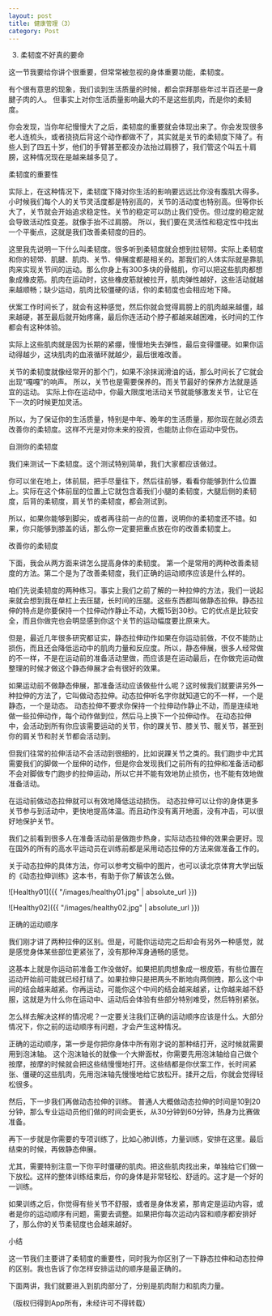 ```yaml
---
layout: post
title: 健康管理（3）
category: Post
---
```


3. 柔韧度不好真的要命

这一节我要给你讲个很重要，但常常被忽视的身体重要功能，柔韧度。

有个很有意思的现象，我们谈到生活质量的时候，都会崇拜那些年过半百还是一身腱子肉的人。 但事实上对你生活质量影响最大的不是这些肌肉，而是你的柔韧度。

你会发现，当你年纪慢慢大了之后，柔韧度的重要就会体现出来了。你会发现很多老人连梳头，或者挠挠后背这个动作都做不了，其实就是关节的柔韧度下降了。有些人到了四五十岁，他们的手臂甚至都没办法抬过肩膀了，我们管这个叫五十肩膀，这种情况现在是越来越多见了。

柔韧度的重要性

实际上，在这种情况下，柔韧度下降对你生活的影响要远远比你没有腹肌大得多。小时候我们每个人的关节灵活度都是特别高的，关节的活动度也特别高。但等你长大了，关节就会开始追求稳定性。关节的稳定可以防止我们受伤。但过度的稳定就会导致活动性变差。就像手抬不过肩膀。 所以，我们要在灵活性和稳定性中找出一个平衡点，这就是我们改善柔韧度的目的。

这里我先说明一下什么叫柔韧度。很多听到柔韧度就会想到拉韧带。实际上柔韧度和你的韧带、肌腱、肌肉、关节、伸展度都是相关的。那我们的人体实际就是靠肌肉来实现关节间的运动。那么你身上有300多块的骨骼肌，你可以把这些肌肉都想象成橡皮筋。肌肉在运动时，这些橡皮筋就被拉开，肌肉弹性越好，这些活动就越来越顺畅；缺少运动，肌肉比较僵硬的话，你的柔韧度也会相应地下降。

伏案工作时间长了，就会有这种感觉，然后你就会觉得肩膀上的肌肉越来越僵，越来越硬，甚至最后就开始疼痛，最后你连活动个脖子都越来越困难，长时间的工作都会有这种体验。

实际上这些肌肉就是因为长期的紧绷，慢慢地失去弹性，最后变得僵硬。如果你运动得越少，这块肌肉的血液循环就越少，最后很难改善。

关节的柔韧度就像经常开的那个门，如果不涂抹润滑油的话，那么时间长了它就会出现“嘎嘎”的响声。 所以，关节也是需要保养的。而关节最好的保养方法就是适宜的运动。 实际上你在运动中，你最大限度地活动关节就能够激发关节，让它在下一次的时候更加灵活。

所以，为了保证你的生活质量，特别是中年、晚年的生活质量，那你现在就必须去改善你的柔韧度。这样不光是对你未来的投资，也能防止你在运动中受伤。

自测你的柔韧度

我们来测试一下柔韧度。这个测试特别简单，我们大家都应该做过。

你可以坐在地上，体前屈，把手尽量往下，然后往前够，看看你能够到什么位置上。实际在这个体前屈的位置上它就包含着我们小腿的柔韧度，大腿后侧的柔韧度，后背的柔韧度，肩关节的柔韧度，都会测试到。

所以，如果你能够到脚尖，或者再往前一点的位置，说明你的柔韧度还不错。如果，你只能够到膝盖的话，那么你一定要把重点放在你的改善柔韧度上。     

改善你的柔韧度

下面，我会从两方面来讲怎么提高身体的柔韧度。 第一个是常用的两种改善柔韧度的方法。第二个是为了改善柔韧度，我们正确的运动顺序应该是什么样的。

咱们先说柔韧度的两种练习。事实上我们之前了解的一种拉伸的方法，我们一说起来就会想到我在单杠上去压腿，长时间的压腿。这些东西都叫做静态拉伸。静态拉伸的特点是你要保持一个拉伸动作静止不动，大概15到30秒。它的优点是比较安全，而且你做完也会明显感到你这个关节的运动幅度要比原来大。

但是，最近几年很多研究都证实，静态拉伸动作如果在你运动前做，不仅不能防止损伤，而且还会降低运动中的肌肉力量和反应度。所以，静态伸展，很多人经常做的不一样，不是在运动前的准备活动里做，而应该是在运动最后，在你做完运动做整理的时候才做这个静态伸展才会有很好的效果。

如果运动前不做静态伸展，那准备活动应该做些什么呢？这时候我们就要讲另外一种拉伸的方法了，它叫做动态拉伸。动态拉伸听名字你就知道它的不一样，一个是静态，一个是动态。 动态拉伸不要求你保持一个拉伸动作静止不动，而是连续地做一些拉伸动作，每个动作做到位，然后马上换下一个拉伸动作。 在动态拉伸中，会活动到所有你应该需要运动的关节，你的踝关节、膝关节、髋关节，甚至到你的肩关节和肘关节都会活动到。

但我们往常的拉伸活动不会活动到很细的，比如说踝关节之类的。我们跑步中尤其需要我们的脚做一个屈伸的动作，但是你会发现我们之前所有的拉伸和准备活动都不会对脚做专门跑步的拉伸运动，所以它并不能有效地防止损伤，也不能有效地做准备活动。

在运动前做动态拉伸就可以有效地降低运动损伤。 动态拉伸可以让你的身体更多关节参与到活动中，更快地提高体温。而且动作没有离开地面，没有冲击，可以很好地保护关节。

我们之前看到很多人在准备活动前是做跑步热身，实际动态拉伸的效果会更好。现在国外的所有的高水平运动员在训练前都是采用动态拉伸的方法来做准备工作的。

关于动态拉伸的具体方法，你可以参考文稿中的图片，也可以读北京体育大学出版的《动态拉伸训练》这本书，有助于你了解该怎么做。

![Healthy01]({{ "/images/healthy01.jpg" | absolute_url }})


![Healthy02]({{ "/images/healthy02.jpg" | absolute_url }})


正确的运动顺序

我们刚才讲了两种拉伸的区别。但是，可能你运动完之后却会有另外一种感觉，就是感觉身体某些部位更紧张了，没有那种浑身通畅的感觉。

这基本上就是你运动前准备工作没做好。如果把肌肉想象成一根皮筋，有些位置在运动开始前可能就已经打结了。如果拉伸只是把两头不断地向两侧拽，那么这个中间的结会越来越紧。你再运动，可能你这个中间的结会越来越紧，让你越来越不舒服，这就是为什么你在运动中、运动后会体验有些部分特别难受，然后特别紧张。

怎么样去解决这样的情况呢？一定要关注我们正确的运动顺序应该是什么。大部分情况下，你之前的运动顺序有问题，才会产生这种情况。

正确的运动顺序，第一步是你把你身体中所有刚才说的那种结打开，这时候就需要用到泡沫轴。 这个泡沫轴长的就像一个大擀面杖，你需要先用泡沫轴给自己做个按摩，按摩的时候就会把这些结慢慢地打开。这些结都是你伏案工作，长时间紧张、僵硬的这些肌肉，先用泡沫轴先慢慢地给它放松开。揉开之后，你就会觉得轻松很多。

然后，下一步我们再做动态拉伸的训练。 普通人大概做动态拉伸的时间是10到20分钟，那么专业运动员他们做的时间会更长，从30分钟到60分钟，热身为比赛做准备。 

再下一步就是你需要的专项训练了，比如心肺训练，力量训练，安排在这里。最后结束的时候，再做静态伸展。

尤其，需要特别注意一下你平时僵硬的肌肉。把这些肌肉找出来，单独给它们做一下放松。这样的整体训练结束后，你的身体是非常轻松、舒适的。这才是一个好的一训练。

如果训练之后，你觉得有些关节不舒服，或者是身体发紧，那肯定是运动内容，或者是你的运动顺序有问题，需要去调整。如果把你每次运动内容和顺序都安排好了，那么你的关节柔韧度也会越来越好。

小结

这一节我们主要讲了柔韧度的重要性，同时我为你区别了一下静态拉伸和动态拉伸的区别。我也告诉了你怎样安排运动的顺序是最正确的。

下面两讲，我们就要进入到肌肉部分了，分别是肌肉耐力和肌肉力量。    



（版权归得到App所有，未经许可不得转载）
